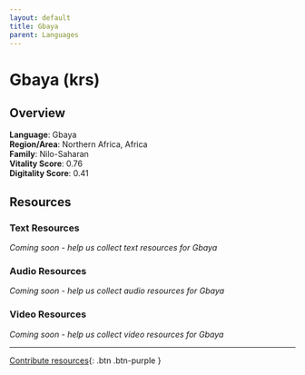 ```yaml
---
layout: default
title: Gbaya
parent: Languages
---
```


# Gbaya (krs)

## Overview

**Language**: Gbaya  
**Region/Area**: Northern Africa, Africa  
**Family**: Nilo-Saharan  
**Vitality Score**: 0.76  
**Digitality Score**: 0.41  

## Resources

### Text Resources
*Coming soon - help us collect text resources for Gbaya*

### Audio Resources
*Coming soon - help us collect audio resources for Gbaya*

### Video Resources
*Coming soon - help us collect video resources for Gbaya*

---

[Contribute resources](https://fairtrain.github.io/){: .btn .btn-purple }
